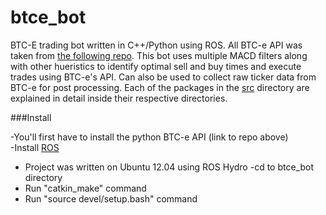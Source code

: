 btce_bot
========

BTC-E trading bot written in C++/Python using ROS. All BTC-e API was taken from [the following repo](https://github.com/alanmcintyre/btce-api). This bot uses multiple MACD filters along with other hueristics to identify optimal sell and buy times and execute trades using BTC-e's API. Can also be used to collect raw ticker data from BTC-e for post processing. Each of the packages in the [src](src) directory are explained in detail inside their respective directories.

###Install

-You'll first have to install the python BTC-e API (link to repo above)  
-Install [ROS](http://www.ros.org/install/)  
  - Project was written on Ubuntu 12.04 using ROS Hydro
-cd to btce_bot directory  
  - Run "catkin_make" command
  - Run "source devel/setup.bash" command
